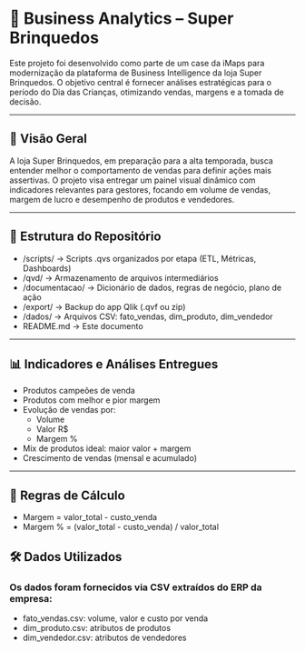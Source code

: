 # 🎯 Business Analytics – Super Brinquedos

Este projeto foi desenvolvido como parte de um case da iMaps para modernização da plataforma de Business Intelligence da loja Super Brinquedos. O objetivo central é fornecer análises estratégicas para o período do Dia das Crianças, otimizando vendas, margens e a tomada de decisão.

---

## 🧾 Visão Geral

A loja Super Brinquedos, em preparação para a alta temporada, busca entender melhor o comportamento de vendas para definir ações mais assertivas. O projeto visa entregar um painel visual dinâmico com indicadores relevantes para gestores, focando em volume de vendas, margem de lucro e desempenho de produtos e vendedores.

---

## 📁 Estrutura do Repositório
- /scripts/ → Scripts .qvs organizados por etapa (ETL, Métricas, Dashboards)
- /qvd/ → Armazenamento de arquivos intermediários
- /documentacao/ → Dicionário de dados, regras de negócio, plano de ação
- /export/ → Backup do app Qlik (.qvf ou zip)
- /dados/ → Arquivos CSV: fato_vendas, dim_produto, dim_vendedor
- README.md → Este documento
---

## 📊 Indicadores e Análises Entregues

- Produtos campeões de venda
- Produtos com melhor e pior margem
- Evolução de vendas por:
  - Volume
  - Valor R$
  - Margem %
- Mix de produtos ideal: maior valor + margem
- Crescimento de vendas (mensal e acumulado)

---

## 📐 Regras de Cálculo

- Margem = valor_total - custo_venda
- Margem % = (valor_total - custo_venda) / valor_total

## 🛠️ Dados Utilizados
### Os dados foram fornecidos via CSV extraídos do ERP da empresa:
- fato_vendas.csv: volume, valor e custo por venda
- dim_produto.csv: atributos de produtos
- dim_vendedor.csv: atributos de vendedores
